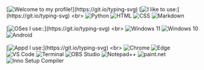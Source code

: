[![Welcome to my profile!](https://readme-typing-svg.demolab.com?font=Quicksand&weight=700&size=40&duration=1&pause=1000&color=2E9728&vCenter=true&random=false&width=455&lines=Welcome+to+my+profile!)](https://git.io/typing-svg)
[![I like to use:](https://readme-typing-svg.demolab.com?font=Quicksand&weight=700&size=25&duration=1&pause=1000&color=2E9728&vCenter=true&random=false&width=455&lines=💻++I+like+to+use:)](https://git.io/typing-svg)
<br>
![Python](https://img.shields.io/badge/Python-3776AB?style=flat&logo=python&logoColor=white) 
![HTML](https://img.shields.io/badge/HTML-239120?style=flat&logo=html5&logoColor=white) 
![CSS](https://img.shields.io/badge/CSS-f24a24?style=flat&logo=css3&logoColor=white) 
![Markdown](https://img.shields.io/badge/Markdown-212121?style=flat&logo=markdown&logoColor=white)
<br><br>
[![OSes I use::](https://readme-typing-svg.demolab.com?font=Quicksand&weight=700&size=25&duration=1&pause=1000&color=2E9728&vCenter=true&random=false&width=455&lines=💿++OSes+I+use:)](https://git.io/typing-svg)
<br>
![Windows 11](https://img.shields.io/badge/11%20Pro-252626?style=flat&logo=windows11&logoColor=white&label=Windows&labelColor=1450b8) 
![Windows 10](https://img.shields.io/badge/10%20Pro-252626?style=flat&logo=windows10&logoColor=white&label=Windows&labelColor=0078D6) 
![Android](https://img.shields.io/badge/11-252626?style=flat&logo=android&logoColor=white&label=Android&labelColor=00a158)
<br><br>
[![Appd I use:](https://readme-typing-svg.demolab.com?font=Quicksand&weight=700&size=25&duration=1&pause=1000&color=2E9728&vCenter=true&random=false&width=455&lines=🧩++Apps+I+use:)](https://git.io/typing-svg)
<br>
![Chrome](https://img.shields.io/badge/Main%20Browser-252626?style=flat&logo=Google-chrome&logoColor=white&label=Chrome&labelColor=9e9c0b)
![Edge](https://img.shields.io/badge/Secondary%20Browser-252626?style=flat&logo=Microsoft-edge&logoColor=white&label=Edge&labelColor=0c9c5e)
![VS Code](https://img.shields.io/badge/Main%20IDE-252626.svg?style=flat&logo=visualstudiocode&logoColor=white&label=Visual%20Studio%20Code&labelColor=007ACC)
![Terminal](https://img.shields.io/badge/Terminal-252626?style=flat&logo=windows%20terminal&logoColor=white&label=Windows%20Terminal&labelColor=4D4D4D)
![OBS Studio](https://img.shields.io/badge/Screen%20recorder-252626?style=flat&logo=obsstudio&logoColor=white&label=OBS%20Studio&labelColor=101010)
![Notepad++](https://img.shields.io/badge/Text%20editor-252626.svg?style=flat&logo=notepad%2B%2B&logoColor=white&label=Notepad%2b%2b&labelColor=13692a)
![paint.net](https://img.shields.io/badge/Image%20editor-252626?style=flat&logoColor=white&label=paint.net&labelColor=410f8c)
![Inno Setup Compiler](https://img.shields.io/badge/Installer%20creator-252626?style=flat&logoColor=white&label=Inno%20Setup%20Compiler&labelColor=1489b8)